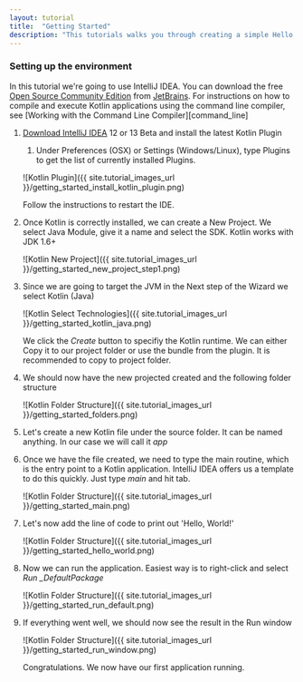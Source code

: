 ```yaml
---
layout: tutorial
title:  "Getting Started"
description: "This tutorials walks you through creating a simple Hello World application using IntelliJ IDEA"
---
```




### Setting up the environment

In this tutorial we're going to use IntelliJ IDEA. You can download the free [Open Source Community Edition][intellijdownload] from [JetBrains][jetbrains].
For instructions on how to compile and execute Kotlin applications using the command line compiler, see [Working with the Command Line Compiler][command_line]

1. [Download IntelliJ IDEA][intellijdownload] 12 or 13 Beta and install the latest Kotlin Plugin
    1. Under Preferences (OSX) or Settings (Windows/Linux), type Plugins to get the list of currently installed Plugins.

    ![Kotlin Plugin]({{ site.tutorial_images_url }}/getting_started_install_kotlin_plugin.png)

    Follow the instructions to restart the IDE.

2. Once Kotlin is correctly installed, we can create a New Project. We select Java Module, give it a name and select the SDK. Kotlin works with JDK 1.6+

    ![Kotlin New Project]({{ site.tutorial_images_url }}/getting_started_new_project_step1.png)

3. Since we are going to target the JVM in the Next step of the Wizard we select Kotlin (Java)

    ![Kotlin Select Technologies]({{ site.tutorial_images_url }}/getting_started_kotlin_java.png)

    We click the *Create* button to specifiy the Kotlin runtime. We can either Copy it to our project folder or use the bundle from the plugin. It is recommended to copy
    to project folder.

4. We should now have the new projected created and the following folder structure

    ![Kotlin Folder Structure]({{ site.tutorial_images_url }}/getting_started_folders.png)

5. Let's create a new Kotlin file under the source folder. It can be named anything. In our case we will call it *app*

6. Once we have the file created, we need to type the main routine, which is the entry point to a Kotlin application. IntelliJ IDEA offers us a template to do this quickly. Just type *main* and hit tab.

    ![Kotlin Folder Structure]({{ site.tutorial_images_url }}/getting_started_main.png)

7. Let's now add the line of code to print out 'Hello, World!'

    ![Kotlin Folder Structure]({{ site.tutorial_images_url }}/getting_started_hello_world.png)

8. Now we can run the application. Easiest way is to right-click and select *Run _DefaultPackage*

    ![Kotlin Folder Structure]({{ site.tutorial_images_url }}/getting_started_run_default.png)

9. If everything went well, we should now see the result in the Run window

    ![Kotlin Folder Structure]({{ site.tutorial_images_url }}/getting_started_run_window.png)

    Congratulations. We now have our first application running.



[intellijdownload]: http://www.jetbrains.com/idea/download/index.html
[jetbrains]: http://www.jetbrains.com
[webdemo]: http://kotlin-demo.jetbrains.com
[getting_started_command_line]: /docs/tutorials/getting_started_command_line.html

